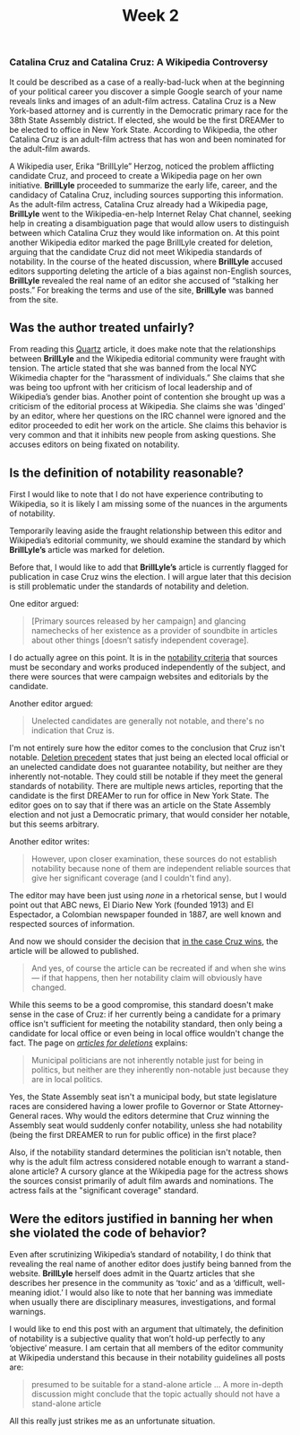 ﻿---
layout: post
title: Week 2
---

### Catalina Cruz and Catalina Cruz: A Wikipedia Controversy

It could be described as a case of a really-bad-luck when at the beginning of your political career you discover a simple Google search of your name reveals links and images of an adult-film actress. Catalina Cruz is a New York-based attorney and is currently in the Democratic primary race for the 38th State Assembly district. If elected, she would be the first DREAMer to be elected to office in New York State. According to Wikipedia, the other Catalina Cruz is an adult-film actress that has won and been nominated for the adult-film awards.

A Wikipedia user, Erika “BrillLyle” Herzog, noticed the problem afflicting candidate Cruz, and proceed to create a Wikipedia page on her own initiative. **BrillLyle** proceeded to summarize the early life, career, and the candidacy of Catalina Cruz, including sources supporting this information. As the adult-film actress, Catalina Cruz already had a Wikipedia page, **BrillLyle** went to the Wikipedia-en-help Internet Relay Chat channel, seeking help in creating a disambiguation page that would allow users to distinguish between which Catalina Cruz they would like information on. At this point another Wikipedia editor marked the page BrillLyle created for deletion, arguing that the candidate Cruz did not meet Wikipedia standards of notability. In the course of the heated discussion, where **BrillLyle** accused editors supporting deleting the article of a bias against non-English sources, **BrillLyle** revealed the real name of an editor she accused of “stalking her posts.” For breaking the terms and use of the site, **BrillLyle** was banned from the site.

## Was the author treated unfairly?

From reading this [Quartz](https://qz.com/1352568/running-for-office-is-hard-when-you-have-a-porn-stars-name-this-makes-it-worse/) article, it does make note that the relationships between **BrillLyle** and the Wikipedia editorial community were fraught with tension. The article stated that she was banned from the local NYC Wikimedia chapter for the “harassment of individuals.” She claims that she was being too upfront with her criticism of local leadership and of Wikipedia’s gender bias. Another point of contention she brought up was a criticism of the editorial process at Wikipedia. She claims she was 'dinged' by an editor, where her questions on the IRC channel were ignored and the editor proceeded to edit her work on the article. She claims this behavior is very common and that it inhibits new people from asking questions. She accuses editors on being fixated on notability.

## Is the definition of notability reasonable?

First I would like to note that I do not have experience contributing to Wikipedia, so it is likely I am missing some of the nuances in the arguments of notability. 

Temporarily leaving aside the fraught relationship between this editor and Wikipedia’s editorial community, we should examine the standard by which **BrillLyle’s** article was marked for deletion. 

Before that, I would like to add that **BrillLyle’s** article is currently flagged for publication in case Cruz wins the election. I will argue later that this decision is still problematic under the standards of notability and deletion.

One editor argued:
>[Primary sources released by her campaign] and glancing namechecks of her existence as a provider of soundbite in articles about other things [doesn’t satisfy independent coverage].

I do actually agree on this point. It is in the [notability criteria](https://en.wikipedia.org/wiki/Wikipedia:Notability#General_notability_guideline) that sources must be secondary and works produced independently of the subject, and there were sources that were campaign websites and editorials by the candidate.

Another editor argued:
>Unelected candidates are generally not notable, and there's no indication that Cruz is. 

I'm not entirely sure how the editor comes to the conclusion that Cruz isn't notable. [Deletion precedent](https://en.wikipedia.org/wiki/Wikipedia:Articles_for_deletion/Common_outcomes#Politicians) states that just being an elected local official or an unelected candidate does not guarantee notability, but neither are they inherently not-notable. They could still be notable if they meet the general standards of notability. There are multiple news articles, reporting that the candidate is the first DREAMer to run for office in New York State. The editor goes on to say that if there was an article on the State Assembly election and not just a Democratic primary, that would consider her notable, but this seems arbitrary.

Another editor writes:
>However, upon closer examination, these sources do not establish notability because none of them are independent reliable sources that give her significant coverage (and I couldn't find any).

The editor may have been just using *none* in a rhetorical sense, but I would point out that ABC news, El Diario New York (founded 1913) and El Espectador, a Colombian newspaper founded in 1887, are well known and respected sources of information.

And now we should consider the decision that [in the case Cruz wins](https://en.wikipedia.org/wiki/Wikipedia:Articles_for_deletion/Common_outcomes#Candidates), the article will be allowed to published. 
>And yes, of course the article can be recreated if and when she wins — if that happens, then her notability claim will obviously have changed.

While this seems to be a good compromise, this standard doesn't make sense in the case of Cruz: if her currently being a candidate for a primary office isn't sufficient for meeting the notability standard, then only being a candidate for local office or even being in local office wouldn't change the fact. The page on [*articles for deletions*](https://en.wikipedia.org/wiki/Wikipedia:Articles_for_deletion/Common_outcomes#Local_politicians) explains:
>Municipal politicians are not inherently notable just for being in politics, but neither are they inherently non-notable just because they are in local politics.

Yes, the State Assembly seat isn't a municipal body, but state legislature races are considered having a lower profile to Governor or State Attorney-General races. Why would the editors determine that Cruz winning the Assembly seat would suddenly confer notability, unless she had notability (being the first DREAMER to run for public office) in the first place?

Also, if the notability standard determines the politician isn't notable, then why is the adult film actress considered notable enough to warrant a stand-alone article? A cursory glance at the Wikipedia page for the actress shows the sources consist primarily of adult film awards and nominations. The actress fails at the "significant coverage" standard.

## Were the editors justified in banning her when she violated the code of behavior?

Even after scrutinizing Wikipedia’s standard of notability, I do think that revealing the real name of another editor does justify being banned from the website. **BrillLyle** herself does admit in the Quartz articles that she describes her presence in the community as ‘toxic’ and as a ‘difficult, well-meaning idiot.’ I would also like to note that her banning was immediate when usually there are disciplinary measures, investigations, and formal warnings.

I would like to end this post with an argument that ultimately, the definition of notability is a subjective quality that won’t hold-up perfectly to any ‘objective’ measure. I am certain that all members of the editor community at Wikipedia understand this because in their notability guidelines all posts are:
>presumed to be suitable for a stand-alone article … A more in-depth discussion might conclude that the topic actually should not have a stand-alone article

All this really just strikes me as an unfortunate situation.
